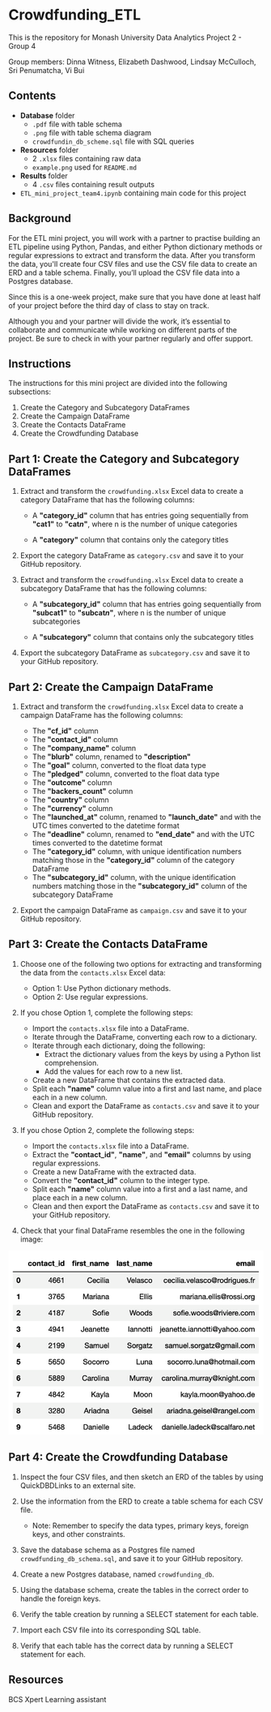 # Crowdfunding_ETL

This is the repository for Monash University Data Analytics Project 2 - Group 4

Group members: Dinna Witness, Elizabeth Dashwood, Lindsay McCulloch, Sri Penumatcha, Vi Bui

## Contents

* **Database** folder
  * `.pdf` file with table schema 
  * `.png` file with table schema diagram
  * `crowdfundin_db_scheme.sql` file with SQL queries
* **Resources** folder
  * 2 `.xlsx` files containing raw data
  * `example.png` used for `README.md`
* **Results** folder
  * 4 `.csv` files containing result outputs
* `ETL_mini_project_team4.ipynb` containing main code for this project

## Background

For the ETL mini project, you will work with a partner to practise building an ETL pipeline using Python, Pandas, and either Python dictionary methods or regular expressions to extract and transform the data. After you transform the data, you'll create four CSV files and use the CSV file data to create an ERD and a table schema. Finally, you’ll upload the CSV file data into a Postgres database.

Since this is a one-week project, make sure that you have done at least half of your project before the third day of class to stay on track.

Although you and your partner will divide the work, it’s essential to collaborate and communicate while working on different parts of the project. Be sure to check in with your partner regularly and offer support.

## Instructions

The instructions for this mini project are divided into the following subsections:

1. Create the Category and Subcategory DataFrames
2. Create the Campaign DataFrame
3. Create the Contacts DataFrame
4. Create the Crowdfunding Database

## Part 1: Create the Category and Subcategory DataFrames

1. Extract and transform the `crowdfunding.xlsx` Excel data to create a category DataFrame that has the following columns:

    * A **"category_id"** column that has entries going sequentially from **"cat1"** to **"cat*n*"**, where n is the number of unique categories

    * A **"category"** column that contains only the category titles

2. Export the category DataFrame as `category.csv` and save it to your GitHub repository.

3. Extract and transform the `crowdfunding.xlsx` Excel data to create a subcategory DataFrame that has the following columns:

    * A **"subcategory_id"** column that has entries going sequentially from **"subcat1"** to **"subcat*n*"**, where n is the number of unique subcategories

    * A **"subcategory"** column that contains only the subcategory titles

4. Export the subcategory DataFrame as `subcategory.csv` and save it to your GitHub repository.

## Part 2: Create the Campaign DataFrame

1. Extract and transform the `crowdfunding.xlsx` Excel data to create a campaign DataFrame has the following columns:

    * The **"cf_id"** column
    * The **"contact_id"** column
    * The **"company_name"** column
    * The **"blurb"** column, renamed to **"description"**
    * The **"goal"** column, converted to the float data type
    * The **"pledged"** column, converted to the float data type
    * The **"outcome"** column
    * The **"backers_count"** column
    * The **"country"** column
    * The **"currency"** column
    * The **"launched_at"** column, renamed to **"launch_date"** and with the UTC times converted to the datetime format
    * The **"deadline"** column, renamed to **"end_date"** and with the UTC times converted to the datetime format
    * The **"category_id"** column, with unique identification numbers matching those in the **"category_id"** column of the category DataFrame
    * The **"subcategory_id"** column, with the unique identification numbers matching those in the **"subcategory_id"** column of the subcategory DataFrame

2. Export the campaign DataFrame as `campaign.csv` and save it to your GitHub repository.

## Part 3: Create the Contacts DataFrame

1. Choose one of the following two options for extracting and transforming the data from the `contacts.xlsx` Excel data:

    * Option 1: Use Python dictionary methods.
    * Option 2: Use regular expressions.

2. If you chose Option 1, complete the following steps:

    * Import the `contacts.xlsx` file into a DataFrame.
    * Iterate through the DataFrame, converting each row to a dictionary.
    * Iterate through each dictionary, doing the following:
        * Extract the dictionary values from the keys by using a Python list comprehension.
        * Add the values for each row to a new list.
    * Create a new DataFrame that contains the extracted data.
    * Split each **"name"** column value into a first and last name, and place each in a new column.
    * Clean and export the DataFrame as `contacts.csv` and save it to your GitHub repository.

3. If you chose Option 2, complete the following steps:

    * Import the `contacts.xlsx` file into a DataFrame.
    * Extract the **"contact_id"**, **"name"**, and **"email"** columns by using regular expressions.
    * Create a new DataFrame with the extracted data.
    * Convert the **"contact_id"** column to the integer type.
    * Split each **"name"** column value into a first and a last name, and place each in a new column.
    * Clean and then export the DataFrame as `contacts.csv` and save it to your GitHub repository.
4. Check that your final DataFrame resembles the one in the following image:

![example of what the DataFrame should look like](Resources/example.png)

## Part 4: Create the Crowdfunding Database

1. Inspect the four CSV files, and then sketch an ERD of the tables by using QuickDBDLinks to an external site.

2. Use the information from the ERD to create a table schema for each CSV file.

    * Note: Remember to specify the data types, primary keys, foreign keys, and other constraints.

3. Save the database schema as a Postgres file named `crowdfunding_db_schema.sql`, and save it to your GitHub repository.

4. Create a new Postgres database, named `crowdfunding_db`.

5. Using the database schema, create the tables in the correct order to handle the foreign keys.

6. Verify the table creation by running a SELECT statement for each table.

7. Import each CSV file into its corresponding SQL table.

8. Verify that each table has the correct data by running a SELECT statement for each.

## Resources

BCS Xpert Learning assistant 